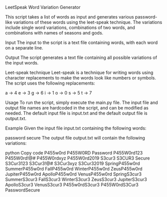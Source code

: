 LeetSpeak Word Variation Generator

This script takes a list of words as input and generates various password-like variations of these words using the leet-speak technique. The variations include single word variations, combinations of two words, and combinations with names of seasons and gods.

Input
The input to the script is a text file containing words, with each word on a separate line.

Output
The script generates a text file containing all possible variations of the input words.

Leet-speak technique
Leet-speak is a technique for writing words using character replacements to make the words look like numbers or symbols. The script uses the following replacements:

a -> 4
e -> 3
g -> 6
i -> 1
o -> 0
s -> 5
t -> 7

Usage
To run the script, simply execute the main.py file. The input file and output file names are hardcoded in the script, and can be modified as needed. The default input file is input.txt and the default output file is output.txt.

Example
Given the input file input.txt containing the following words:

password
secure
The output file output.txt will contain the following variations:

python
Copy code
P455w0rd
P455W0RD
Password
P455W0rd123
P455W0rd!@#
P455W0rdxyz
P455W0rd2019
S3cur3
S3CUR3
Secure
S3Cur3123
S3Cur3!@#
S3Cur3xyz
S3Cur32019
SpringP455w0rd
SummerP455w0rd
FallP455w0rd
WinterP455w0rd
ZeusP455w0rd
JupiterP455w0rd
ApolloP455w0rd
VenusP455w0rd
SpringS3cur3
SummerS3cur3
FallS3cur3
WinterS3cur3
ZeusS3cur3
JupiterS3cur3
ApolloS3cur3
VenusS3cur3
P455w0rdS3cur3
P455W0rdS3Cur3
PasswordSecure

